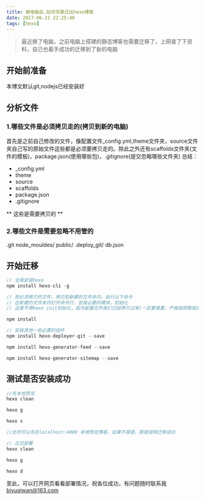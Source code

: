 ```yaml
---
title: 换电脑后,如何完美迁出hexo博客
date: 2017-06-21 22:25:48
tags: [hexo]
---
```

> 最近换了电脑，之前电脑上搭建的静态博客也需要迁移了，上网查了下资料，自己也着手成功的迁移到了新的电脑

## 开始前准备
本博文默认git,nodejs已经安装好
## 分析文件
### 1.哪些文件是必须拷贝走的(拷贝到新的电脑)
首先是之前自己修改的文件，像配置文件_config.yml,theme文件夹，source文件夹自己写的原始文件这些都是必须要拷贝走的。除此之外还有scaffolds文件夹(文件的模板)，package.json(使用哪些包)，.gitignore(提交忽略哪些文件夹)
总结：

* _config.yml
* theme
* source
* scaffolds
* package.json
* .gitignore

** 这些是需要拷贝的 **

### 2.哪些文件是需要忽略不用管的

.git node_mouldes/ public/ .deploy_git/ db.json

## 开始迁移
```js
// 全局安装hexo
npm install hexo-cli -g

// 把必须拷贝的文件，拷贝到新建的文件夹内，执行以下命令
// 在新建的文件夹内打开命令行，安装必要的模块，初始化
// 这里不用hexo init初始化，因为配置文件我们已经拷贝过来(一定要慎重，严格按照教程来)

npm install

// 安装其他一些必要的组件
npm install hexo-deployer-git --save

npm install hexo-generator-feed --save

npm install hexo-generator-sitemap --save
```
## 测试是否安装成功
```js
//先本地预览
hexo clean

hexo g

hexo s

//此时可以先在localhost:4000 本地预览博客，如果不报错，那就说明迁移成功

// 正式部署
hexo clean

hexo g

hexo d
```
至此，可以打开网页看看部署情况，祝各位成功，有问题随时联系我 biyuqiwan@163.com
